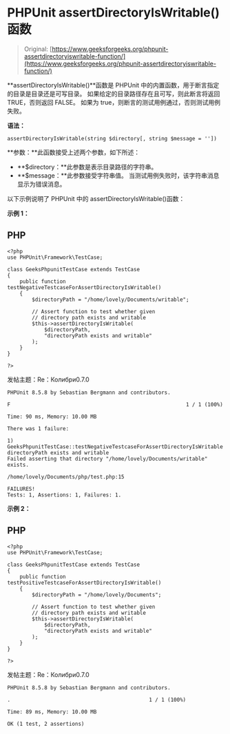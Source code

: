 # PHPUnit assertDirectoryIsWritable()函数

> Original: [https://www.geeksforgeeks.org/phpunit-assertdirectoryiswritable-function/](https://www.geeksforgeeks.org/phpunit-assertdirectoryiswritable-function/)

**assertDirectoryIsWritable()**函数是 PHPUnit 中的内置函数，用于断言指定的目录是目录还是可写目录。 如果给定的目录路径存在且可写，则此断言将返回 TRUE，否则返回 FALSE。 如果为 true，则断言的测试用例通过，否则测试用例失败。

**语法：**

```
assertDirectoryIsWritable(string $directory[, string $message = ''])

```

**参数：**此函数接受上述两个参数，如下所述：

*   **$directory：**此参数是表示目录路径的字符串。
*   **$message：**此参数接受字符串值。 当测试用例失败时，该字符串消息显示为错误消息。

以下示例说明了 PHPUnit 中的 assertDirectoryIsWritable()函数：

**示例 1：**

## PHP

```
<?php 
use PHPUnit\Framework\TestCase; 

class GeeksPhpunitTestCase extends TestCase 
{ 
    public function testNegativeTestcaseForAssertDirectoryIsWritable() 
    { 
        $directoryPath = "/home/lovely/Documents/writable"; 

        // Assert function to test whether given 
        // directory path exists and writable
        $this->assertDirectoryIsWritable( 
            $directoryPath, 
            "directoryPath exists and writable"
        ); 
    } 
} 

?> 
```

发帖主题：Re：Колибри0.7.0

```
PHPUnit 8.5.8 by Sebastian Bergmann and contributors.

F                                                         1 / 1 (100%)

Time: 90 ms, Memory: 10.00 MB

There was 1 failure:

1) GeeksPhpunitTestCase::testNegativeTestcaseForAssertDirectoryIsWritable
directoryPath exists and writable
Failed asserting that directory "/home/lovely/Documents/writable" exists.

/home/lovely/Documents/php/test.php:15

FAILURES!
Tests: 1, Assertions: 1, Failures: 1.

```

**示例 2：**

## PHP

```
<?php 
use PHPUnit\Framework\TestCase; 

class GeeksPhpunitTestCase extends TestCase 
{ 
    public function testPositiveTestcaseForAssertDirectoryIsWritable() 
    { 
        $directoryPath = "/home/lovely/Documents"; 

        // Assert function to test whether given 
        // directory path exists and writable
        $this->assertDirectoryIsWritable( 
            $directoryPath, 
            "directoryPath exists and writable"
        ); 
    } 
} 

?> 
```

发帖主题：Re：Колибри0.7.0

```
PHPUnit 8.5.8 by Sebastian Bergmann and contributors.

.                                             1 / 1 (100%)

Time: 89 ms, Memory: 10.00 MB

OK (1 test, 2 assertions)

```